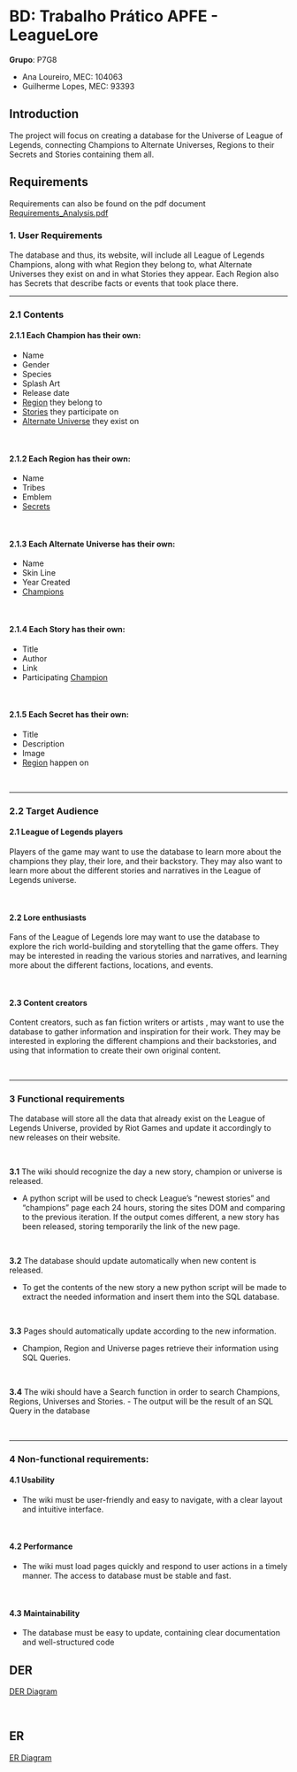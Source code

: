 # BD: Trabalho Prático APFE - LeagueLore

**Grupo**: P7G8

- Ana Loureiro, MEC: 104063
- Guilherme Lopes, MEC: 93393

## Introduction
 
The project will focus on creating a database for the Universe of League of Legends, connecting Champions to Alternate Universes, Regions to their Secrets and Stories containing them all.

## ​Requirements

Requirements can also be found on the pdf document [Requirements_Analysis.pdf](Requirements_Analysis.pdf)

### 1. User Requirements

The database and thus, its website, will include all League of Legends Champions, along with what Region they belong to, what Alternate Universes they exist on and in what Stories they appear. Each Region also has Secrets that describe facts or events that took place there.

____

### 2.1 Contents

#### 2.1.1 Each Champion has their own:

-	Name
-	Gender
-	Species
-	Splash Art
-	Release date
-	<ins>Region</ins> they belong to
-	<ins>Stories</ins> they participate on
-	<ins>Alternate Universe</ins> they exist on

<br>

#### 2.1.2 Each Region has their own:

-	Name
-	Tribes 
-	Emblem
-	<ins>Secrets</ins>

<br>

#### 2.1.3 Each Alternate Universe has their own:

-	Name
-	Skin Line
-	Year Created
-	<ins>Champions</ins>

<br>

#### 2.1.4 Each Story has their own:

-	Title
-	Author
-	Link
-	Participating <ins>Champion</ins>

<br>

#### 2.1.5 Each Secret has their own:

-	Title
-	Description
-	Image
-	<ins>Region</ins> happen on



 <br>
___
### 2.2 Target Audience

#### 2.1 League of Legends players

Players of the game may want to use the database to learn more about the champions they play, their lore, and their backstory. They may also want to learn more about the different stories and narratives in the League of Legends universe.

<br>

#### 2.2 Lore enthusiasts

Fans of the League of Legends lore may want to use the database to explore the rich world-building and storytelling that the game offers. They may be interested in reading the various stories and narratives, and learning more about the different factions, locations, and events.

<br>

#### 2.3 Content creators

Content creators, such as fan fiction writers or artists , may want to use the  database to gather information and inspiration for their work. They may be interested in exploring the different champions and their backstories, and using that information to create their own original content.


 <br>

___

### 3 Functional requirements

The database will store all the data that already exist on the League of Legends Universe, provided by Riot Games and update it accordingly to new releases on their website.

<br>

**3.1**  The wiki should recognize the day a new story, champion or universe is released.
-	A python script will be used to check League’s “newest stories” and “champions” page each 24 hours, storing the sites DOM and comparing to the previous iteration. If the output comes different, a new story has been released, storing temporarily the link of the new page.

<br>

**3.2**  The database should update automatically when new content is released.
-	To get the contents of the new story a new python script will be made to extract the needed information and insert them into the SQL database.

<br>


**3.3**  Pages should automatically update according to the new information.
-	Champion, Region and Universe pages retrieve their information using SQL Queries.

<br>

**3.4** The wiki should have a Search function in order to search Champions, Regions, Universes and Stories.
	- The output will be the result of an SQL Query in the database

<br>

____

### 4 Non-functional requirements:

#### 4.1 Usability
-	The wiki must be user-friendly and easy to navigate, with a clear layout and intuitive interface.

<br>

#### 4.2 Performance
-	The wiki must load pages quickly and respond to user actions in a timely manner. The access to database must be stable and fast.

<br>

#### 4.3 Maintainability
-	The database must be easy to update, containing clear documentation and well-structured code


## DER


[DER Diagram](DER.pdf)

<br>

## ER

[ER Diagram](ER.pdf)